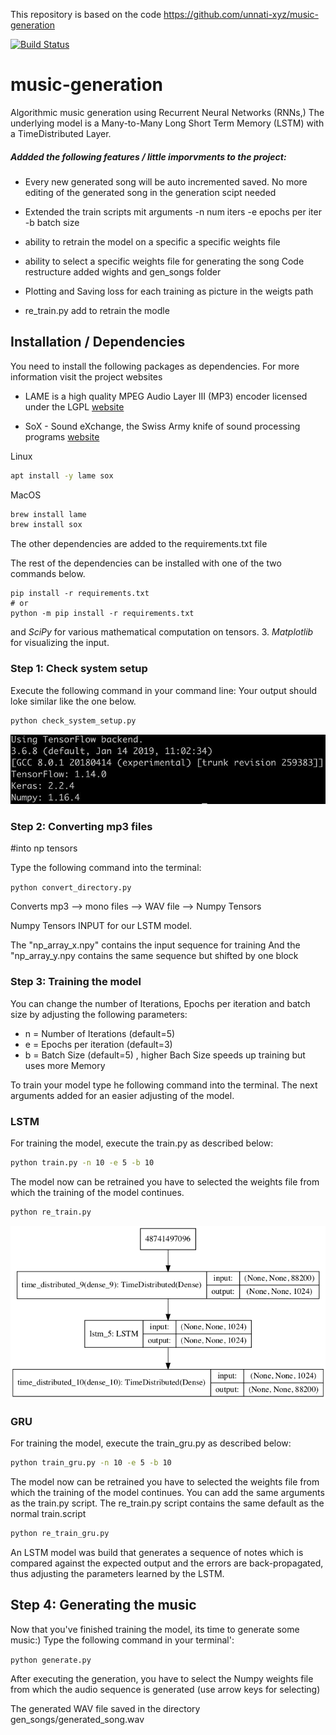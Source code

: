 This repository is based on the code https://github.com/unnati-xyz/music-generation


[![Build Status](https://travis-ci.org/DigitalDieter/music-generation.svg?branch=master)](https://travis-ci.org/DigitalDieter/music-generation)

# music-generation

Algorithmic music generation using Recurrent Neural Networks (RNNs,)
The underlying model is a Many-to-Many Long Short Term Memory  (LSTM) with a TimeDistributed Layer.

##### Addded the following features /  little imporvments to the project:

- Every new generated song will be auto incremented saved. No more editing of the generated song in the generation scipt needed

- Extended the train scripts mit arguments
-n num iters
-e epochs per iter
-b batch size


- ability to retrain the model on a specific a specific weights file

- ability to select a specific weights file for generating the song
Code restructure added wights and gen_songs folder
- Plotting and Saving loss for each training as picture in the weigts path

- re_train.py add to retrain the modle 

## Installation / Dependencies

You need to install the following packages as dependencies. For more information visit the project websites

- LAME is a high quality MPEG Audio Layer III (MP3) encoder licensed under the LGPL [website][f25fc56f]
- SoX - Sound eXchange, the Swiss Army knife of sound processing programs [website][43594682]

  [f25fc56f]: http://lame.sourceforge.net "lame-website"
  [43594682]: http://sox.sourceforge.net "sox-website"


Linux
```bash
apt install -y lame sox
```
MacOS
```bash
brew install lame
brew install sox
```


The other dependencies are added to the requirements.txt file

The rest of the dependencies can be installed with one of the two commands below.

```
pip install -r requirements.txt
# or
python -m pip install -r requirements.txt
```

and *SciPy* for various mathematical computation on tensors.
3. *Matplotlib* for visualizing the input.

### Step 1: Check system setup

Execute the following command in your command line:
Your output should loke similar like the one below.

```bash
python check_system_setup.py

```
![check_sys](img/check-sys_setup.jpg)


### Step 2: Converting mp3 files
#into np tensors

Type the following command into the terminal:

``python convert_directory.py``


Converts mp3 --> mono files --> WAV file --> Numpy Tensors

Numpy Tensors INPUT for our LSTM  model.

The "np_array_x.npy" contains the input sequence for training
And the "np_array_y.npy contains the same sequence but shifted by one block


### Step 3: Training the model

You can change the number of Iterations,
Epochs per iteration and batch size by adjusting the following parameters:

- n = Number of Iterations (default=5)
- e = Epochs per iteration (default=3)
- b = Batch Size (default=5) , higher Bach Size speeds up training but uses more Memory

To train your model type he following command into the terminal.
The next arguments  added for an easier adjusting of the model.

### LSTM
For training the model, execute the train.py as described below:

```bash
python train.py -n 10 -e 5 -b 10
```
The model now can be retrained you have to selected the weights file from which the training of the model continues.
```bash
python re_train.py
```

![lstm_model](/img/lstm_model_plot.png)

### GRU
For training the model, execute the train_gru.py as described below:

```bash
python train_gru.py -n 10 -e 5 -b 10
```

The model now can be retrained you have to selected the weights file from which the training of the model continues.
You can add the same arguments as the train.py script.
The re_train.py script contains the same default as the normal train.script

```bash
python re_train_gru.py
```


An LSTM model was build that generates a sequence of notes which is
compared against the expected output and the errors are back-propagated, thus adjusting the parameters learned by the LSTM.

## Step 4: Generating the music

Now that you've finished training the model, its time to generate some music:)
Type the following command in your terminal':

``python generate.py``

After executing the generation, you have to select the Numpy weights file from which the audio sequence is generated (use arrow keys for selecting)

The generated WAV file saved in the directory gen_songs/generated_song.wav
